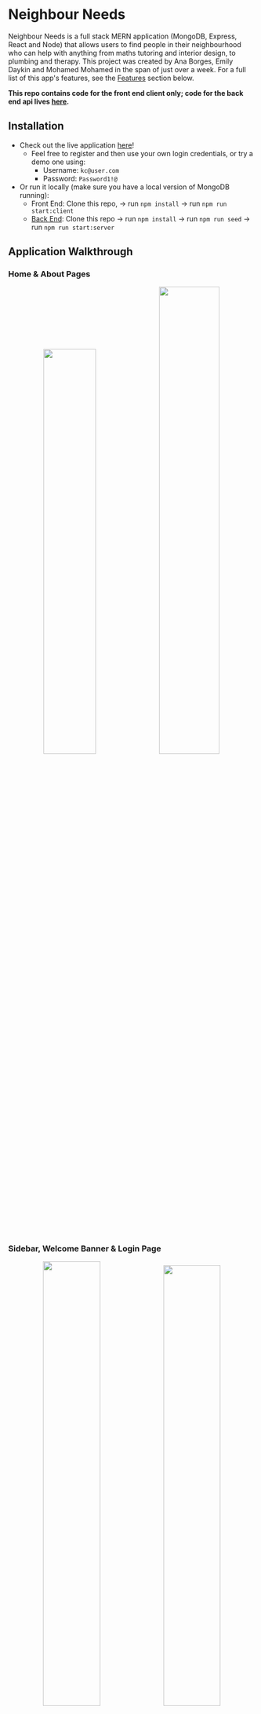 # Neighbour Needs
Neighbour Needs is a full stack MERN application (MongoDB, Express, React and Node) that allows users to find people in their neighbourhood who can help with anything from maths tutoring and interior design, to plumbing and therapy. This project was created by Ana Borges, Emily Daykin and Mohamed Mohamed in the span of just over a week. For a full list of this app's features, see the [Features](#features) section below.

**This repo contains code for the front end client only; code for the back end api lives [here](https://github.com/emilydaykin/Neighbour-Needs-API).**

## Installation
- Check out the live application [here](https://neighbour-needs.netlify.app/)!
  - Feel free to register and then use your own login credentials, or try a demo one using:
    - Username: `kc@user.com`
    - Password: `Password1!@`
- Or run it locally (make sure you have a local version of MongoDB running):
  - Front End: Clone this repo, &#8594; run `npm install` &#8594; run `npm run start:client`
  - [Back End](https://github.com/momoh66/ga-project3-api): Clone this repo &#8594; run `npm install` &#8594; run `npm run seed` &#8594; run `npm run start:server` 

## Application Walkthrough
### Home & About Pages
<p align="center">
  <img src="./src/images/home_page.png" width="46%"  />
  <img src="./src/images/about_page.png" width="49.4%"  />
</p>

### Sidebar, Welcome Banner & Login Page
<p align="center">
  <img src="./src/images/login_sidebar.png" width="48.2%"  />
  <img src="./src/images/sidebar_welcome.png" width="48%"  />
</p>

### Feed & Profiles Page
<p align="center">
  <img src="./src/images/feed_profiles_page.png" width="90%"  />
</p>

### Creating a New Post
<p align="center">
  <img src="./src/images/create_new_post.png" width="90%"  />
</p>

### Neighbourhoods & Services Pages
<p align="center">
  <img src="./src/images/neighbourhoods_page.png" width="48%"  />
  <img src="./src/images/services_page.png" width="48.1%"  />
</p>

### Individual and Filtered Profile Pages
<p align="center">
  <img src="./src/images/single_profile.png" width="37%"  />
  <img src="./src/images/services_filter_page.png" width="49.5%"  />
</p>

### Responsive Design
<p align="center">
  <img src="./src/images/responsiveness_feed_profiles.png" width="30%"  />
  <img src="./src/images/responsiveness_single_profile.png" width="29%"  />
  <img src="./src/images/responsiveness_register.png" width="36%"  />
</p>

## Tech Stack
### Front End
- React Framework (Single Page Application)
- API Handling: Axios
- Pure CSS with Sass
- React-Router-Dom

### Back End
- Server: Node.js & Express
- Database: MongoDB & Mongoose
- Safeguarding from injection attacks: Express Mongo Sanitize
- Password Encryption: Bcrypt
- Authentication: JSON Web Token (JWT)

### Collaboration & Development
- Git, GitHub
- Trello for project management
- Postman for API testing
- Excalidraw for wireframing
- Npm
- Deployment:
  - Front End: Netlify
  - Back End: ~~Heroku~~ Render (& Mongo Atlas)

## Features
- Display of all profiles, and routing to an individual profile page with more information and a comments area when clicked on
- Real time searching through all profiles by name, location, or service offered
- Minimalist top navbar with a more detailed slide-in-out sidebar
- Log In and Register functionality
- Once logged in:
  - A user icon appears in the navbar, as well as a personalised welcome banner, which redirects to the user's profile page
  - The user can create a post
  - The user can leave a comment on any profile
  - Only the same user who commented/posted can remove their comment and post, no one else's
- Filtering through service type or location via their respective pages

## Architecture:
- Front End: 
  - React Components to compartmentalise code
  - React Hooks for state management and handling side effects
  - Scss stylesheets per react component
  - Single Page Application (`react-router-dom`) using `Link`, `useNavigate`, `useLocation` and `useParams`
- Back End:
  - All security checks (user access credentials) done in the back end:
    - Email validation (correct format and uniqueness)
    - Password validation (encryption and strength: minimum of 8 characters, at least one lowercase & uppercase letter and number)
    - Obscuring the password response from the front end
    - Login credentials expire after 6 hours
  - Secure routing middelware to verify logged in users, same users (only that same user can delete their comment for example) and admin users
  - Error handling middleware to assist with debugging
  - 3 interlinked schema models in MongoDB for profiles, comments and posts
  - Data seeding of 25 user profiles, 15 comments and 3 posts.


## Featured Code Snippets
### Front End
#### New post pop-up (only when authenticated) using css `position: absolute`. User can also delete their posts only`.
```
const [createPostPopup, setCreatePostPopup] = useState(false);
const [newPostData, setNewPostData] = useState({
  text: '',
  service: '',
  urgency: ''
});

const createPostClicked = () => setCreatePostPopup(!createPostPopup);

function handlePostInputChange(e) {
  setNewPostData({ ...newPostData, [e.target.name]: e.target.value });
}
async function handleSubmitPost(e) {
  e.preventDefault();
  await createPost(newPostData);
  setNewPostData({ text: '', service: '', urgency: '' });
  setCreatePostPopup(!createPostPopup);
  getPostData();
}

async function handleDeletePost(postId) {
  await deletePost(postId);
  getPostData();
}
```

### Back End
#### Secure Route middleware to verify authentication and access rights
```
import jwt from 'jsonwebtoken';
import Profile from '../models/profile.js';
import { secret } from '../config/environment.js';

const secureRoute = async (req, res, next) => {
  try {
    const authToken = req.headers.authorization;
    if (!authToken || !authToken.startsWith('Bearer')) {
      return res
        .status(401)
        .send({ message: 'Unauthorised. Auth Token incorrect or does not exist' });
    } else {
      const token = authToken.replace('Bearer ', '');
      jwt.verify(token, secret, async (err, data) => {
        if (err) {
          return res.status(400).json({ message: "Unauthorised. JWT can't verify." });
        } else {
          const user = await Profile.findById(data.profileId);
          if (!user) {
            return res.status(401).json({ message: 'Unauthorised. User not in database' });
          } else {
            req.currentUser = user;
            next();
          }
        }
      });
    }
  } catch (err) {
    return res.status(401).send({ message: 'Unauthorised' });
  }
};

export default secureRoute;

```
#### Interlinked profile and comments model schema
```
export const commentSchema = new mongoose.Schema(
  {
    text: { type: String, required: true, maxLength: 300 },
    rating: { type: Number, required: true, min: 1, max: 5 },
    createdById: {
      type: mongoose.Schema.ObjectId,
      ref: 'Profile',
      required: true
    },
    createdByName: {
      type: String
    },
    createdBySurname: {
      type: String
    }
  },
  { timestamps: true }
);

const profileSchema = new mongoose.Schema({
  firstName: { type: String, required: [true, 'First name required'] },
  surname: { type: String, required: [true, 'Surname required'] },
  email: {
    type: String,
    required: [true, 'Email required'],
    unique: true,
    validate: (email) => emailRegex.test(email)
  },
  password: {
    type: String,
    required: [true, 'Password required'],
    minlength: [8, 'Password must be a minimum of 8 characters'],
    validate: (password) => passwordRegex.test(password)
  },
  isHelper: { type: Boolean },
  averageRating: { type: String },
  services: { type: Array },
  bio: { type: String },
  city: { type: String, required: [true, 'City required'] },
  region: { type: String, required: [true, 'Region required'] },
  imageProfile: { type: String },
  imageService: { type: String },
  comments: [commentSchema],
  posts: { type: Array },
  isAdmin: { type: Boolean }
});
```

## Future Improvements & Bugs
If we'd had more time as a group, we would've loved to implement an edit profile function (where a user can edit their own profile, become a helper, add a bio etc), as well as messaging functionality where users can reach out to helpers to arrange appointments and request more information. One unsolved problem we had was registered a new user a helper: when a new user registers and fills out the services they can help out with, they don't get saved to the database as a helper.